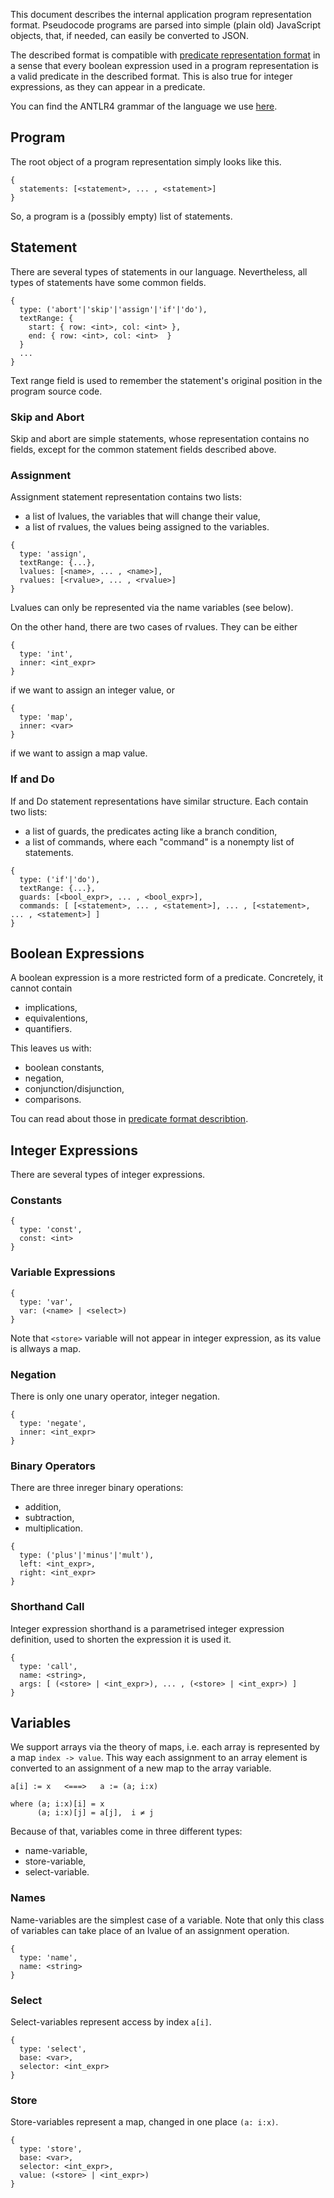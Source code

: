 This document describes the internal application program representation
format. Pseudocode programs are parsed into simple (plain old) JavaScript
objects, that, if needed, can easily be converted to JSON.

The described format is compatible with
[predicate representation format](./predicate-representation.md) in a sense
that every boolean expression used in a program representation is a valid
predicate in the described format. This is also true for integer expressions,
as they can appear in a predicate.

You can find the ANTLR4 grammar of the language we use [here](./Pseudocode.g4).

## Program

The root object of a program representation simply looks like this.

```
{
  statements: [<statement>, ... , <statement>]
}
```

So, a program is a (possibly empty) list of statements.

## Statement

There are several types of statements in our language. Nevertheless, all types
of statements have some common fields.

```
{
  type: ('abort'|'skip'|'assign'|'if'|'do'),
  textRange: {
    start: { row: <int>, col: <int> },
    end: { row: <int>, col: <int>  }
  }
  ...
}
```

Text range field is used to remember the statement's original position in the
program source code.

### Skip and Abort

Skip and abort are simple statements, whose representation contains no fields,
except for the common statement fields described above.

### Assignment

Assignment statement representation contains two lists:
- a list of lvalues, the variables that will change their value,
- a list of rvalues, the values being assigned to the variables.

```
{
  type: 'assign',
  textRange: {...},
  lvalues: [<name>, ... , <name>],
  rvalues: [<rvalue>, ... , <rvalue>]
}
```

Lvalues can only be represented via the name variables (see below).

On the other hand, there are two cases of rvalues. They can be either

```
{
  type: 'int',
  inner: <int_expr>
}
```

if we want to assign an integer value, or

```
{
  type: 'map',
  inner: <var>
}
```

if we want to assign a map value.

### If and Do

If and Do statement representations have similar structure.
Each contain two lists:
- a list of guards, the predicates acting like a branch condition,
- a list of commands, where each "command" is a nonempty list of statements.

```
{
  type: ('if'|'do'),
  textRange: {...},
  guards: [<bool_expr>, ... , <bool_expr>],
  commands: [ [<statement>, ... , <statement>], ... , [<statement>, ... , <statement>] ]
}
```

## Boolean Expressions

A boolean expression is a more restricted form of a predicate.
Concretely, it cannot contain
- implications,
- equivalentions,
- quantifiers.

This leaves us with:
- boolean constants,
- negation,
- conjunction/disjunction,
- comparisons.

Tou can read about those in [predicate format describtion](./predicate-representation.md).


## Integer Expressions

There are several types of integer expressions.

### Constants

```
{
  type: 'const',
  const: <int>
}
```

### Variable Expressions

```
{
  type: 'var',
  var: (<name> | <select>)
}
```

Note that `<store>` variable will not appear in
integer expression, as its value is allways a map.

### Negation

There is only one unary operator, integer negation.

```
{
  type: 'negate',
  inner: <int_expr>
}
```

### Binary Operators

There are three inreger binary operations:
- addition,
- subtraction,
- multiplication.

```
{
  type: ('plus'|'minus'|'mult'),
  left: <int_expr>,
  right: <int_expr>
}
```

### Shorthand Call

Integer expression shorthand is a parametrised integer expression
definition, used to shorten the expression it is used it.

```
{
  type: 'call',
  name: <string>,
  args: [ (<store> | <int_expr>), ... , (<store> | <int_expr>) ]
}
```

## Variables

We support arrays via the theory of maps, i.e. each array
is represented by a map `index -> value`. This way each assignment
to an array element is converted to an assignment of a new map
to the array variable.

```
a[i] := x   <===>   a := (a; i:x)

where (a; i:x)[i] = x
      (a; i:x)[j] = a[j],  i ≠ j
```

Because of that, variables come in three different types:
- name-variable,
- store-variable,
- select-variable.

### Names

Name-variables are the simplest case of a variable.
Note that only this class of variables can take place
of an lvalue of an assignment operation.

```
{
  type: 'name',
  name: <string>
}
```

### Select

Select-variables represent access by index `a[i]`.

```
{
  type: 'select',
  base: <var>,
  selector: <int_expr>
}
```

### Store

Store-variables represent a map, changed in one place `(a: i:x)`.

```
{
  type: 'store',
  base: <var>,
  selector: <int_expr>,
  value: (<store> | <int_expr>)
}
```
